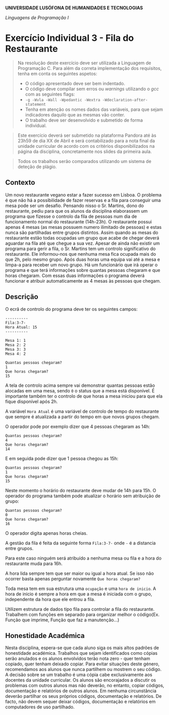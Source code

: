 **UNIVERSIDADE LUSÓFONA DE HUMANIDADES E TECNOLOGIAS**

*Linguagens de Programação I*

# Exercício Individual 3 - Fila do Restaurante
>Na resolução deste exercício deve ser utilizada a Linguagem de Programação C. Para além da correta implementação dos requisitos, tenha em conta os seguintes aspetos:
>- O código apresentado deve ser bem indentado. 
>- O código deve compilar sem erros ou *warnings* utilizando o *gcc* com as seguintes flags:
>- `-g -Wvla -Wall -Wpedantic -Wextra -Wdeclaration-after-statement`
>- Tenha em atenção os nomes dados das variáveis, para que sejam indicadores daquilo que as mesmas vão conter.
>- O trabalho deve ser desenvolvido e submetido de forma individual.

>Este exercício deverá ser submetido na plataforma Pandora até às 23h59 de dia XX de Abril e será contabilizado para a nota final da unidade curricular de acordo com os critérios disponibilizados na página da disciplina, concretamente nos slides da primeira aula.

>Todos os trabalhos serão comparados utilizando um sistema de deteção de plágio.


## Contexto

Um novo restaurante vegano estar a fazer sucesso em Lisboa. O problema é que não há a possibilidade de fazer reservas e a fila para conseguir uma mesa pode ser um desafio. Pensando nisso o Sr. Martins, dono do restaurante, pediu para que os alunos da disciplina elaborassem um programa que fizesse o controlo da fila de pessoas num dia de funcionamento normal do restaurante (14h-23h). O restaurante possui apenas 4 mesas (as mesas possuem numero ilimitado de pessoas) e estas nunca são partilhadas entre grupos distintos. Assim quando as mesas do restaurante estão todas ocupadas um grupo que acabe de chegar deverá aguardar na fila até que chegue a sua vez. Apesar de ainda não existir um programa para gerir a fila, o Sr. Martins tem um controlo significativo do restaurante. Ele informou-nos que nenhuma mesa fica ocupada mais do que 2h, pelo mesmo grupo. Após duas horas uma equipa vai até a mesa e limpa-a para receber um novo grupo.
Há um funcionário que irá operar o programa e que terá informações sobre quantas pessoas chegaram e que horas chegaram.
Com essas duas informações o programa deverá funcionar e atribuir automaticamente as 4 mesas às pessoas que chegam.

 
## Descrição

O ecrã de controlo do programa deve ter os seguintes campos:


```
----------
Fila:3-7-
Hora Atual: 15
----------

Mesa 1: 1
Mesa 2: 2
Mesa 3: 3
Mesa 4: 2

Quantas pessoas chegaram?
1
Que horas chegaram?
15
```


A tela de controlo acima sempre vai demonstrar quantas pessoas estão alocadas em uma mesa, sendo `0` o status que a mesa está disponível. É importante também ter o controlo de que horas a mesa iniciou para que ela fique disponível após 2h.

A variável `Hora Atual` é uma variável de controlo de tempo do restaurante que sempre é atualizada a partir do tempo em que novos grupos chegam.

O operador pode por exemplo dizer que 4 pessoas chegaram as 14h:


```
Quantas pessoas chegaram?
4
Que horas chegaram?
14
```

E em seguida pode dizer que 1 pessoa chegou as 15h:

```
Quantas pessoas chegaram?
1
Que horas chegaram?
15
```

Neste momento o horário do restaurante deve mudar de 14h para 15h. O operador do programa também pode atualizar o horário sem atribuição de grupo:

```
Quantas pessoas chegaram?
0
Que horas chegaram?
16
```

O operador digita apenas horas cheias.

A gestão da fila é feita da seguinte forma `Fila:3-7-` onde `-` é a distancia entre grupos.

Para este caso ninguém será atribuído a nenhuma mesa ou fila e a hora do restaurante muda para 16h.

A hora lida sempre tem que ser maior ou igual a hora atual. Se isso não ocorrer basta apenas perguntar novamente `Que horas chegaram?`

Toda mesa tem em sua estrutura uma `ocupação` e uma `hora de inicio`. A hora de inicio é sempre a hora em que a mesa é iniciada com o grupo, independente da hora que ele entrou a fila.

Utilizem estrutura de dados tipo fila para controlar a fila do restaurante. Trabalhem com funções em separado para organizar melhor o código(Ex. Função que imprime, Função que faz a manutenção...)

## Honestidade Académica

Nesta disciplina, espera-se que cada aluno siga os mais altos padrões de honestidade académica. Trabalhos que sejam identificados como cópias serão anulados e os alunos envolvidos terão nota zero - quer tenham copiado, quer tenham deixado copiar.
Para evitar situações deste género, recomendamos aos alunos que nunca partilhem ou mostrem o seu código.
A decisão sobre se um trabalho é uma cópia cabe exclusivamente aos docentes da unidade curricular.
Os alunos são encorajados a discutir os problemas com outros alunos mas não deverão, no entanto, copiar códigos, documentação e relatórios de outros alunos. Em nenhuma circunstância deverão partilhar os seus próprios códigos, documentação e relatórios. De facto, não devem sequer deixar códigos, documentação e relatórios em computadores de uso partilhado.
